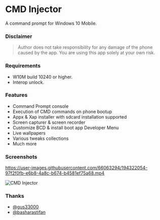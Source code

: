 # CMD Injector
A command prompt for Windows 10 Mobile.


### Disclaimer
> Author does not take responsibility for any damage of the phone caused by the app. You are using this app solely at your own risk.


### Requirements
* W10M build 10240 or higher.
* Interop unlock.


### Features
* Command Prompt console
* Execution of CMD commands on phone bootup
* Appx & Xap installer with sdcard installation supported
* Screen capturer & screen recorder
* Customize BCD & install boot app Developer Menu
* Live wallpapers
* Various tweaks collections
* Much more


### Screenshots
https://user-images.githubusercontent.com/66063294/194322054-97f2f0fb-e6b8-4a8c-b674-b4581ef75a68.mp4

![CMD Injector](https://user-images.githubusercontent.com/66063294/178474757-7c023789-7afe-47fa-98f3-13e2c7b18cfe.png)


### Thanks
* [@gus33000](https://github.com/gus33000)
* [@basharastifan](https://github.com/basharast)
